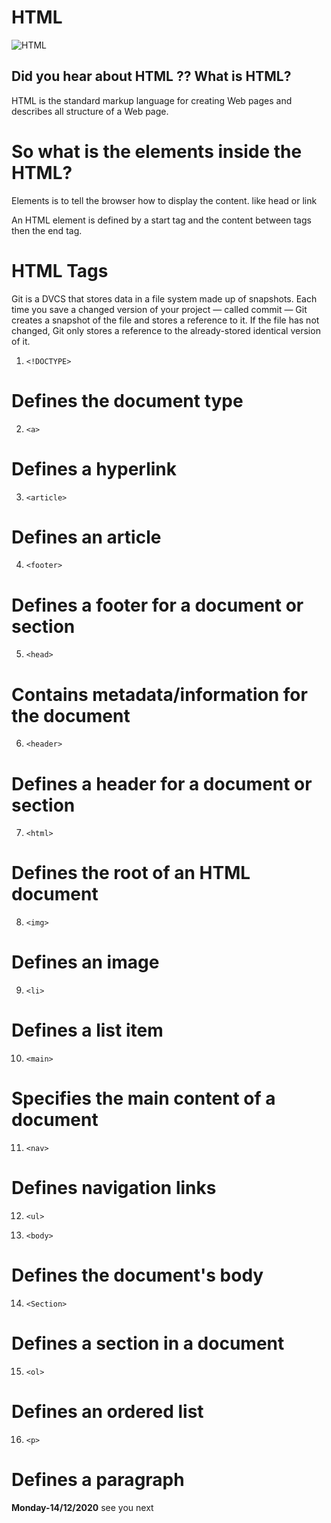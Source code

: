 # HTML

![HTML](https://d25yuvogekh0nj.cloudfront.net/2019/07/How-to-Create-Html-Newsletters-blog-banner-1250x500.png)


## Did you hear about HTML ?? What is HTML?

HTML is the standard markup language for creating Web pages and describes all structure of a Web page.

# So what is the elements  inside the HTML?

 Elements is to tell the browser how to display the content. like head or link 

 An HTML element is defined by a start tag and the content between tags then the end tag.


# HTML Tags
Git is a DVCS that stores data in a file system made up of snapshots. Each time you save a changed version of your project — called commit — Git creates a snapshot of the file and stores a reference to it. If the file has not changed, Git only stores a reference to the already-stored identical version of it.

1.  `<!DOCTYPE>` 
# Defines the document type

2. `<a>`
# Defines a hyperlink

3.  `<article>`
# Defines an article

4.  `<footer>`
# Defines a footer for a document or section

5.  `<head>`
# Contains metadata/information for the document

6.  `<header>`
# Defines a header for a document or section

7.  `<html>`
# Defines the root of an HTML document

8.  `<img>`
# Defines an image

9.  `<li>`
# Defines a list item

10.  `<main>`
# Specifies the main content of a document

11.  `<nav>`
# Defines navigation links

12.  `<ul>`

13.  `<body>`
# Defines the document's body

14.  `<Section>` 
# Defines a section in a document

15.  `<ol>`
# Defines an ordered list

16.  `<p>`
# Defines a paragraph




**Monday-14/12/2020**
see you next 
